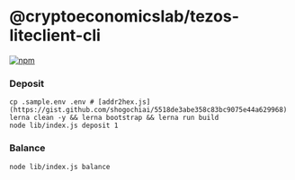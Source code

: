 # @cryptoeconomicslab/tezos-liteclient-cli

[![npm](https://img.shields.io/npm/v/@cryptoeconomicslab/tezos-liteclient-cli)](https://www.npmjs.com/package/@cryptoeconomicslab/tezos-liteclient-cli)

### Deposit

```
cp .sample.env .env # [addr2hex.js](https://gist.github.com/shogochiai/5518de3abe358c83bc9075e44a629968)
lerna clean -y && lerna bootstrap && lerna run build
node lib/index.js deposit 1
```

### Balance

```
node lib/index.js balance
```

